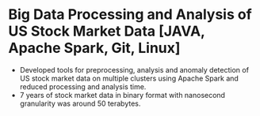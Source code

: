 # Big Data Processing and Analysis of US Stock Market Data [JAVA, Apache Spark, Git, Linux] 
-	Developed tools for preprocessing, analysis and anomaly detection of US stock market data on multiple clusters using Apache Spark and reduced processing and analysis time.
-	7 years of stock market data in binary format with nanosecond granularity was around 50 terabytes. 
